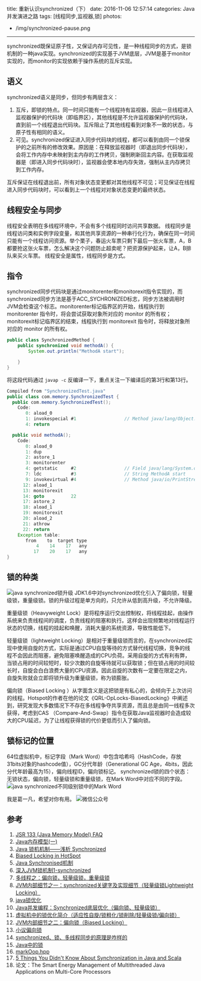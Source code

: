 title: 重新认识synchronized（下）
date: 2016-11-06 12:57:14
categories: Java并发演进之路
tags: [线程同步,监视器,锁]
photos:
  - /img/synchronized-pause.png
---
synchronized既保证原子性，又保证内存可见性，是一种线程同步的方式，是锁机制的一种java实现。synchronized的实现基于JVM底层，JVM是基于monitor实现的，而monitor的实现依赖于操作系统的互斥实现。
<!--more-->

## 语义
synchronized语义是同步，但同步有两层含义：
1. 互斥，即锁的特点。同一时间只能有一个线程持有监视器，因此一旦线程进入监视器保护的代码块（即临界区），其他线程是不允许监视器保护的代码块，直到前一个线程退出代码块。互斥阻止了其他线程看到对象不一致的状态，与原子性有相同的语义。
2. 可见。synchronized保证进入同步代码块的线程，都可以看到由同一个锁保护的之前所有的修改效果。原因是：在释放监视器时（即退出同步代码块），会将工作内存中未映射到主内存的工作拷贝，强制刷新回主内容。在获取监视器是（即进入同步代码块时），监视器会使本地内存失效，强制从主内存拷贝到工作内存。

互斥保证在线程退出前，所有对象状态变更都对其他线程不可见；可见保证在线程进入同步代码块时，可以看到上一个线程对对象状态变更的最终状态。

## 线程安全与同步
线程安全表明在多线程环境中，不会有多个线程同时访问共享数据。
线程同步是线程访问类和实例字段变量，和其他共享资源的一种串行化行为，确保在同一时间只能有一个线程访问资源。举个栗子，春运火车票只剩下最后一张火车票，A，B都要抢这张火车票，怎么解决这个问题防止超卖呢？把资源保护起来，让A，B排队来买火车票。
线程安全是属性，线程同步是方式。

## 指令
synchronized同步代码块是通过monitorenter和monitorexit指令实现的，而synchronized同步方法是基于ACC\_SYCHRONIZED标志，同步方法被调用时JVM会检查这个标志。monitorenter标记临界区的开始，线程执行到 monitorenter 指令时，将会尝试获取对象所对应的 monitor 的所有权；monitorexit标记临界区的结束，线程执行到 monitorexit 指令时，将释放对象所对应的 monitor 的所有权。

```java
public class SynchronizedMethod {
    public synchronized void methodA() {
        System.out.println("MethodA start");

    }
}
```

将这段代码通过 `javap -c` 反编译一下，重点关注一下编译后的第3行和第13行。

```java
Compiled from "SynchronizedTest.java"
public class com.memory.SynchronizedTest {
  public com.memory.SynchronizedTest();
    Code:
       0: aload_0       
       1: invokespecial #1                  // Method java/lang/Object."<init>":()V
       4: return        

  public void methodA();
    Code:
       0: aload_0       
       1: dup           
       2: astore_1      
       3: monitorenter  
       4: getstatic     #2                  // Field java/lang/System.out:Ljava/io/PrintStream;
       7: ldc           #3                  // String MethodA start
       9: invokevirtual #4                  // Method java/io/PrintStream.println:(Ljava/lang/String;)V
      12: aload_1       
      13: monitorexit   
      14: goto          22
      17: astore_2      
      18: aload_1       
      19: monitorexit   
      20: aload_2       
      21: athrow        
      22: return        
    Exception table:
       from    to  target type
           4    14    17   any
          17    20    17   any
}
```

## 锁的种类
![java synchronized锁升级](/img/synchronized-lock-upgrade.png "java synchronized锁升级")
JDK1.6中对synchronized优化引入了偏向锁，轻量级锁，重量级锁。锁的升级过程是单方向的，只允许从低到高升级，不允许降级。

重量级锁（Heavyweight Lock）是将程序运行交出控制权，将线程挂起，由操作系统来负责线程间的调度，负责线程的阻塞和执行。这样会出现频繁地对线程运行状态的切换，线程的挂起和唤醒，消耗大量的系统资源，导致性能低下。

轻量级锁（lightweight Locking）是相对于重量级锁而言的，在synchronized实现中使用自旋的方式，实际是通过CPU自旋等待的方式替代线程切换，竞争的线程不会因此而阻塞，避免阻塞唤醒造成的CPU负荷。采用自旋的方式有利有弊，当锁占用的时间较短时，较少次数的自旋等待就可以获取锁；但在锁占用的时间较长时，自旋会白白浪费大量的CPU资源。因此自旋的次数有一定要在限定之内，自旋失败就会立即将锁升级为重量级锁，称为锁膨胀。

偏向锁（Biased Locking ）从字面含义是这把锁是有私心的，会倾向于上次访问的线程。Hotspot的作者在他的论文《QRL-OpLocks-BiasedLocking》中阐述到，研究发现大多数情况下不存在多线程争夺共享资源，而且总是由同一线程多次获得，考虑到CAS （Compare-And-Swap）指令在获取Java监视器时会造成较大的CPU延迟，为了让线程获得锁的代价更低而引入了偏向锁。

## 锁标记的位置
64位虚拟机中，标记字段（Mark Word）中包含哈希吗（HashCode，存放31bits对象的hashcode值），GC分代年龄（Generational GC Age，4bits，因此分代年龄最高为15），偏向线程ID，偏向锁标记。
synchronized锁的四个状态：无锁状态，偏向锁，轻量级锁和重量级锁，在Mark Word中对应不同的字段。
![java synchronized不同级别锁中的Mark Word](/img/synchronized-markword.png "java synchronized不同级别锁中的Mark Word")

我是葛一凡，希望对你有用。
![微信公众号](/img/qrcode.jpg "微信公众号")

## 参考
1. [JSR 133 (Java Memory Model) FAQ](http://www.cs.umd.edu/\~pugh/java/memoryModel/jsr-133-faq.html)
2. [Java内存模型(一)](http://www.cloudchou.com/softdesign/post-631.html)
3. [Java 锁机机制——浅析 Synchronized](http://blog.csdn.net/wwh578867817/article/details/52004265)
4. [Biased Locking in HotSpot](https://blogs.oracle.com/dave/entry/biased_locking_in_hotspot)
5. [Java Synchronised机制](https://blog.dreamtobe.cn/2015/11/13/java_synchronized/)
6. [深入JVM锁机制1-synchronized](http://blog.csdn.net/chen77716/article/details/6618779)
7. [多线程之：偏向锁，轻量级锁，重量级锁](http://www.cnblogs.com/shangxiaofei/p/5569879.html)
8. [JVM内部细节之一：synchronized关键字及实现细节（轻量级锁Lightweight Locking）](http://www.cnblogs.com/javaminer/p/3889023.html)
9. [java锁优化](http://luojinping.com/2015/07/09/java%E9%94%81%E4%BC%98%E5%8C%96/)
10. [Java并发编程：Synchronized底层优化（偏向锁、轻量级锁）](http://www.cnblogs.com/paddix/p/5405678.html)
11. [虚拟机中的锁优化简介（适应性自旋/锁粗化/锁削除/轻量级锁/偏向锁）](http://icyfenix.iteye.com/blog/1018932)
12. [JVM内部细节之二：偏向锁（Biased Locking）](http://www.cnblogs.com/javaminer/p/3892288.html)
13. [小议偏向锁](http://xieyj.iteye.com/blog/322089)
14. [synchronized、锁、多线程同步的原理是咋样的](http://www.jianshu.com/p/5dbb07c8d5d5)
15. [Java中的锁](http://www.importnew.com/19472.html)
16. [markOop.hpp](http://hg.openjdk.java.net/jdk7/jdk7/hotspot/file/9b0ca45cd756/src/share/vm/oops/markOop.hpp)
17. [5 Things You Didn't Know About Synchronization in Java and Scala](http://blog.takipi.com/5-things-you-didnt-know-about-synchronization-in-java-and-scala/)
18. 论文：The Smart Energy Management of Multithreaded Java Applications on Multi-Core Processors


